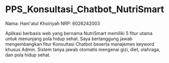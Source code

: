 # PPS_Konsultasi_Chatbot_NutriSmart
Nama: Hani'atul Khoiriyah
NRP: 6026242003

Aplikasi berbasis web yang bernama NutriSmart memiliki 5 fitur utama untuk menunjang pola hidup sehat. Saya bertanggung jawab mengembangkan fitur Konsultasi Chatbot beserta manajemen keyword khusus Admin. Sistem tanya jawab otomatis mengenai gizi, diet, olahraga, dan pola hidup sehat.
